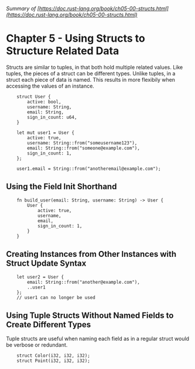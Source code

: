 *Summary of [https://doc.rust-lang.org/book/ch05-00-structs.html](https://doc.rust-lang.org/book/ch05-00-structs.html)*

# Chapter 5 - Using Structs to Structure Related Data

Structs are similar to tuples, in that both hold multiple related values. Like tuples, the pieces of a struct can be different types. Unlike tuples, in a struct each piece of data is named. This results in more flexibily when accessing the values of an instance.

```
    struct User {
        active: bool,
        username: String,
        email: String,
        sign_in_count: u64,
    }

    let mut user1 = User {
        active: true,
        username: String::from("someusername123"),
        email: String::from("someone@example.com"),
        sign_in_count: 1,
    };

    user1.email = String::from("anotheremail@example.com");
```

## Using the Field Init Shorthand

```
    fn build_user(email: String, username: String) -> User {
        User {
            active: true,
            username,
            email,
            sign_in_count: 1,
        }
    }
```

## Creating Instances from Other Instances with Struct Update Syntax

```
    let user2 = User {
        email: String::from("another@example.com"),
        ..user1
    };
    // user1 can no longer be used
```

## Using Tuple Structs Without Named Fields to Create Different Types

Tuple structs are useful when naming each field as in a regular struct would be verbose or redundant.

```
    struct Color(i32, i32, i32);
    struct Point(i32, i32, i32);
```